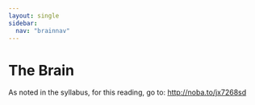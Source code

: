 ```yaml
---
layout: single
sidebar:
  nav: "brainnav"
---
```


# The Brain

As noted in the syllabus, for this reading, go to: http://noba.to/jx7268sd
